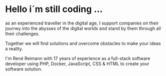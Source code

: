 # Hello i´m still coding ...
 
as an experienced traveller in the digital age, I support companies on their journey 
into the abysses of the digital worlds and stand by them through all their challenges.

Together we will find solutions and overcome obstacles to make your ideas a reality.

I'm René Reimann with 17 years of experience as a full-stack software developer using 
PHP, Docker, JavaScript, CSS & HTML to create your software solution.

